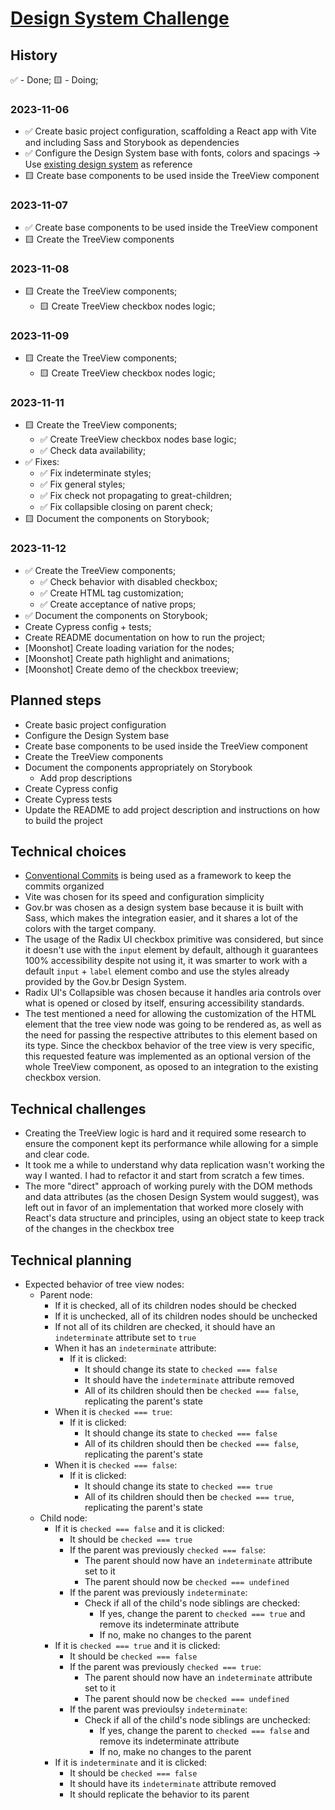# [Design System Challenge](https://gist.github.com/andersonba/6b1d07348e7baaf282a27259996d6520)

## History

✅ - Done;
🟨 - Doing;

### 2023-11-06

- ✅ Create basic project configuration, scaffolding a React app with Vite and including Sass and Storybook as dependencies
- ✅ Configure the Design System base with fonts, colors and spacings -> Use [existing design system](#technical-choices) as reference
- 🟨 Create base components to be used inside the TreeView component

### 2023-11-07

- ✅ Create base components to be used inside the TreeView component
- 🟨 Create the TreeView components

### 2023-11-08
- 🟨 Create the TreeView components;
  - 🟨 Create TreeView checkbox nodes logic;

### 2023-11-09
- 🟨 Create the TreeView components;
  - 🟨 Create TreeView checkbox nodes logic;

### 2023-11-11
- 🟨 Create the TreeView components;
  - ✅ Create TreeView checkbox nodes base logic;
  - ✅ Check data availability;
- ✅ Fixes:
  - ✅ Fix indeterminate styles;
  - ✅ Fix general styles;
  - ✅ Fix check not propagating to great-children;
  - ✅ Fix collapsible closing on parent check;
- 🟨 Document the components on Storybook;

### 2023-11-12
- ✅ Create the TreeView components;
  - ✅ Check behavior with disabled checkbox;
  - ✅ Create HTML tag customization;
  - ✅ Create acceptance of native props;
- ✅ Document the components on Storybook;
- Create Cypress config + tests;
- Create README documentation on how to run the project;
- [Moonshot] Create loading variation for the nodes;
- [Moonshot] Create path highlight and animations;
- [Moonshot] Create demo of the checkbox treeview;

## Planned steps

- Create basic project configuration
- Configure the Design System base
- Create base components to be used inside the TreeView component
- Create the TreeView components
- Document the components appropriately on Storybook
  - Add prop descriptions
- Create Cypress config
- Create Cypress tests
- Update the README to add project description and instructions on how to build the project

## Technical choices

- [Conventional Commits](https://www.conventionalcommits.org/en/v1.0.0/) is being used as a framework to keep the commits organized
- Vite was chosen for its speed and configuration simplicity
- Gov.br was chosen as a design system base because it is built with Sass, which makes the integration easier, and it shares a lot of the colors with the target company.
- The usage of the Radix UI checkbox primitive was considered, but since it doesn't use with the `input` element by default, although it guarantees 100% accessibility despite not using it, it was smarter to work with a default `input` + `label` element combo and use the styles already provided by the Gov.br Design System.
- Radix UI's Collapsible was chosen because it handles aria controls over what is opened or closed by itself, ensuring accessibility standards.
- The test mentioned a need for allowing the customization of the HTML element that the tree view node was going to be rendered as, as well as the need for passing the respective attributes to this element based on its type. Since the checkbox behavior of the tree view is very specific, this requested feature was implemented as an optional version of the whole TreeView component, as oposed to an integration to the existing checkbox version. 

## Technical challenges

- Creating the TreeView logic is hard and it required some research to ensure the component kept its performance while allowing for a simple and clear code.
- It took me a while to understand why data replication wasn't working the way I wanted. I had to refactor it and start from scratch a few times.
- The more "direct" approach of working purely with the DOM methods and data attributes (as the chosen Design System would suggest), was left out in favor of an implementation that worked more closely with React's data structure and principles, using an object state to keep track of the changes in the checkbox tree

## Technical planning

- Expected behavior of tree view nodes:
  - Parent node:
    - If it is checked, all of its children nodes should be checked
    - If it is unchecked, all of its children nodes should be unchecked
    - If not all of its children are checked, it should have an `indeterminate` attribute set to `true`
    - When it has an `indeterminate` attribute:
      - If it is clicked:
        - It should change its state to `checked === false`
        - It should have the `indeterminate` attribute removed
        - All of its children should then be `checked === false`, replicating the parent's state
    - When it is `checked === true`:
      - If it is clicked:
        - It should change its state to `checked === false`
        - All of its children should then be `checked === false`, replicating the parent's state
    - When it is `checked === false`:
      - If it is clicked:
        - It should change its state to `checked === true`
        - All of its children should then be `checked === true`, replicating the parent's state
  - Child node:
    - If it is `checked === false` and it is clicked:
      - It should be `checked === true`
      - If the parent was previously `checked === false`:
        - The parent should now have an `indeterminate` attribute set to it
        - The parent should now be `checked === undefined`
      - If the parent was previously `indeterminate`:
        - Check if all of the child's node siblings are checked:
          - If yes, change the parent to `checked === true` and remove its indeterminate attribute
          - If no, make no changes to the parent
    - If it is `checked === true` and it is clicked:
      - It should be `checked === false`
      - If the parent was previously `checked === true`:
        - The parent should now have an `indeterminate` attribute set to it
        - The parent should now be `checked === undefined`
      - If the parent was previoulsy `indeterminate`:
        - Check if all of the child's node siblings are unchecked:
          - If yes, change the parent to `checked === false` and remove its indeterminate attribute
          - If no, make no changes to the parent
    - If it is `indeterminate` and it is clicked:
      - It should be `checked === false`
      - It should have its `indeterminate` attribute removed
      - It should replicate the behavior to its parent